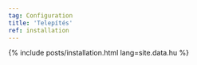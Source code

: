 ```yaml
---
tag: Configuration
title: 'Telepítés'
ref: installation
---
```


{% include posts/installation.html lang=site.data.hu %}
